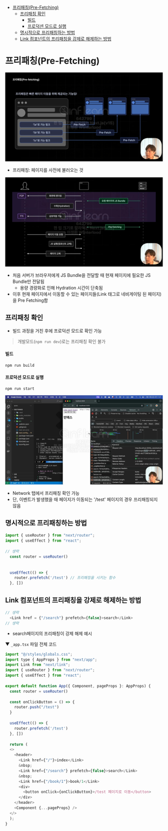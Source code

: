 - [프리패칭(Pre-Fetching)](#프리패칭pre-fetching)
  - [프리패칭 확인](#프리패칭-확인)
      - [빌드](#빌드)
      - [프로덕션 모드로 실행](#프로덕션-모드로-실행)
  - [명시적으로 프리패칭하는 방법](#명시적으로-프리패칭하는-방법)
  - [Link 컴포넌트의 프리패칭을 강제로 해제하는 방법](#link-컴포넌트의-프리패칭을-강제로-해제하는-방법)


# 프리패칭(Pre-Fetching)
![alt text](image-14.png)
- 프리패칭: 페이지를 사전에 불러오는 것


![alt text](image-15.png)
- 처음 서버가 브라우저에게 JS Bundle을 전달할 때 현재 페이지에 필요한 JS Bundle만 전달됨
  - 용량 경량화로 인해 Hydration 시간이 단축됨
- 이후 현재 페이지에서 이동할 수 있는 페이지들(Link 태그로 네비게이팅 된 페이지)을 Pre Fetching함

## 프리패칭 확인
- 빌드 과정을 거친 후에 프로덕션 모드로 확인 가능
> 개발모드(`npm run dev`)로는 프리패칭 확인 불가

#### 빌드
```
npm run build
```
#### 프로덕션 모드로 실행
```
npm run start
```

![alt text](image-16.png)
- Network 탭에서 프리패칭 확인 가능
- 단, 이벤트가 발생했을 때 페이지가 이동되는 '/test' 페이지의 경우 프리패칭되지 않음

## 명시적으로 프리패칭하는 방법
```js
import { useRouter } from "next/router";
import { useEffect } from "react";

// 생략
  const router = useRouter()

  
  useEffect(() => {
    router.prefetch('/test') // 프리패칭을 시키는 함수
  }, [])
```

## Link 컴포넌트의 프리패칭을 강제로 해제하는 방법
```js
// 생략
  <Link href = {"/search"} prefetch={false}>search</Link>
// 생략
```
- search페이지의 프리패칭이 강제 해제 예시

▼ `_app.tsx` 파일 전체 코드
```js
import "@/styles/globals.css";
import type { AppProps } from "next/app";
import Link from "next/link";
import { useRouter } from "next/router";
import { useEffect } from "react";

export default function App({ Component, pageProps }: AppProps) {
  const router = useRouter()

  const onClickButton = () => {
    router.push("/test")
  }

  useEffect(() => {
    router.prefetch('/test')
  }, [])
  
  return (
  <>
    <header>
      <Link href={"/"}>index</Link>
      &nbsp;
      <Link href={"/search"} prefetch={false}>search</Link>
      &nbsp;
      <Link href={"/book/1"}>book/1</Link>
      <div>
        <button onClick={onClickButton}>/test 페이지로 이동</button>
      </div>
    </header>
    <Component {...pageProps} />
  </>
  );
}
```
